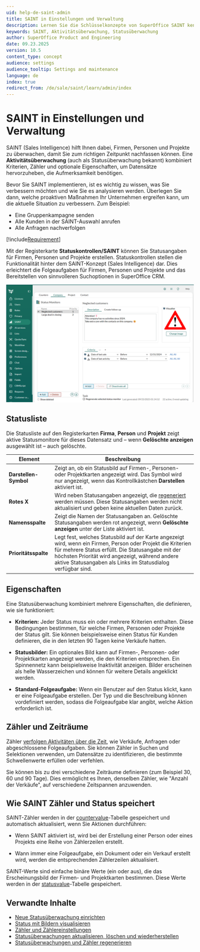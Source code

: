```yaml
---
uid: help-de-saint-admin
title: SAINT in Einstellungen und Verwaltung
description: Lernen Sie die Schlüsselkonzepte von SuperOffice SAINT kennen, einschließlich Kriterien, Bilder, Zähler und Standard-Folgeaufgaben.
keywords: SAINT, Aktivitätsüberwachung, Statusüberwachung
author: SuperOffice Product and Engineering
date: 09.23.2025
version: 10.5
content_type: concept
audience: settings
audience_tooltip: Settings and maintenance
language: de
index: true
redirect_from: /de/sale/saint/learn/admin/index
---
```


# SAINT in Einstellungen und Verwaltung

SAINT (Sales Intelligence) hilft Ihnen dabei, Firmen, Personen und Projekte zu überwachen, damit Sie zum richtigen Zeitpunkt nachfassen können. Eine **Aktivitätsüberwachung** (auch als Statusüberwachung bekannt) kombiniert Kriterien, Zähler und optionale Eigenschaften, um Datensätze hervorzuheben, die Aufmerksamkeit benötigen.

Bevor Sie SAINT implementieren, ist es wichtig zu wissen, was Sie verbessern möchten und wie Sie es analysieren werden. Überlegen Sie dann, welche proaktiven Maßnahmen Ihr Unternehmen ergreifen kann, um die aktuelle Situation zu verbessern. Zum Beispiel:

* Eine Gruppenkampagne senden
* Alle Kunden in der SAINT-Auswahl anrufen
* Alle Anfragen nachverfolgen

[!include[Requirement](../includes/note-saint-req.md)]

Mit der Registerkarte **Statuskontrollen/SAINT** können Sie Statusangaben für Firmen, Personen und Projekte erstellen. Statuskontrollen stellen die Funktionalität hinter dem SAINT-Konzept (Sales Intelligence) dar. Dies erleichtert die Folgeaufgaben für Firmen, Personen und Projekte und das Bereitstellen von sinnvolleren Suchoptionen in SuperOffice CRM.

![SAINT screen with status list, description, image, and criteria -screenshot][img1]

## Statusliste

Die Statusliste auf den Registerkarten **Firma**, **Person** und **Projekt** zeigt aktive Statusmonitore für dieses Datensatz und – wenn **Gelöschte anzeigen** ausgewählt ist – auch gelöschte.

| Element | Beschreibung |
|---|---|
| **Darstellen-Symbol** <i class="ph ph-eye" aria-label="eye"></i> | Zeigt an, ob ein Statusbild auf Firmen-, Personen- oder Projektkarten angezeigt wird. Das Symbol wird nur angezeigt, wenn das Kontrollkästchen **Darstellen** aktiviert ist. |
| **Rotes X** | Wird neben Statusangaben angezeigt, die [regeneriert][8] werden müssen. Diese Statusangaben werden nicht aktualisiert und geben keine aktuellen Daten zurück. |
| **Namensspalte** | Zeigt die Namen der Statusangaben an. Gelöschte Statusangaben werden rot angezeigt, wenn **Gelöschte anzeigen** unter der Liste aktiviert ist. |
| **Prioritätsspalte** | Legt fest, welches Statusbild auf der Karte angezeigt wird, wenn ein Firmen, Person oder Projekt die Kriterien für mehrere Status erfüllt. Die Statusangabe mit der höchsten Priorität wird angezeigt, während andere aktive Statusangaben als Links im Statusdialog verfügbar sind. |

## Eigenschaften

Eine Statusüberwachung kombiniert mehrere Eigenschaften, die definieren, wie sie funktioniert:

* **Kriterien:** Jeder Status muss ein oder mehrere Kriterien enthalten. Diese Bedingungen bestimmen, für welche Firmen, Personen oder Projekte der Status gilt. Sie können beispielsweise einen Status für Kunden definieren, die in den letzten 90 Tagen keine Verkäufe hatten.

* **Statusbilder:** Ein optionales Bild kann auf Firmen-, Personen- oder Projektkarten angezeigt werden, die den Kriterien entsprechen. Ein Spinnennetz kann beispielsweise Inaktivität anzeigen. Bilder erscheinen als helle Wasserzeichen und können für weitere Details angeklickt werden.

* **Standard-Folgeaufgabe:** Wenn ein Benutzer auf den Status klickt, kann er eine Folgeaufgabe erstellen. Der Typ und die Beschreibung können vordefiniert werden, sodass die Folgeaufgabe klar angibt, welche Aktion erforderlich ist.

## Zähler und Zeiträume

Zähler [verfolgen Aktivitäten über die Zeit][5], wie Verkäufe, Anfragen oder abgeschlossene Folgeaufgaben.
Sie können Zähler in Suchen und Selektionen verwenden, um Datensätze zu identifizieren, die bestimmte Schwellenwerte erfüllen oder verfehlen.

Sie können bis zu drei verschiedene Zeiträume definieren (zum Beispiel 30, 60 und 90 Tage).
Dies ermöglicht es Ihnen, denselben Zähler, wie "Anzahl der Verkäufe", auf verschiedene Zeitspannen anzuwenden.

## <a id="database"></a>Wie SAINT Zähler und Status speichert

SAINT-Zähler werden in der [countervalue][13]-Tabelle gespeichert und automatisch aktualisiert, wenn Sie Aktionen durchführen:

* Wenn SAINT aktiviert ist, wird bei der Erstellung einer Person oder eines Projekts eine Reihe von Zählerzeilen erstellt.

* Wann immer eine Folgeaufgabe, ein Dokument oder ein Verkauf erstellt wird, werden die entsprechenden Zählerzeilen aktualisiert.

SAINT-Werte sind einfache binäre Werte (ein oder aus), die das Erscheinungsbild der Firmen- und Projektkarten bestimmen. Diese Werte werden in der [statusvalue][14]-Tabelle gespeichert.

## Verwandte Inhalte

* [Neue Statusüberwachung einrichten][1]
* [Status mit Bildern visualisieren][2]
* [Zähler und Zählereinstellungen][5]
* [Statusüberwachungen aktualisieren, löschen und wiederherstellen][7]
* [Statusüberwachungen und Zähler regenerieren][8]

<!-- Referenzierte Links -->
[1]: set-up.md
[2]: set-up.md#image
[5]: counter-settings.md
[7]: update.md
[8]: update.md#regen
[13]: ../../../../en/database/tables/countervalue.md
[14]: ../../../../en/database/tables/statusvalue.md

<!-- Referenzierte Bilder -->
[img1]: ../../../media/loc/en/saint/status-monitors-company-tab.png
